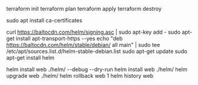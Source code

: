 terraform init
terraform plan
terraform apply
terraform destroy

 sudo apt install ca-certificates

curl https://baltocdn.com/helm/signing.asc | sudo apt-key add -
sudo apt-get install apt-transport-https --yes
echo "deb https://baltocdn.com/helm/stable/debian/ all main" | sudo tee /etc/apt/sources.list.d/helm-stable-debian.list
sudo apt-get update
sudo apt-get install helm

helm install web ./helm/ --debug --dry-run 
helm install web ./helm/
helm upgrade web ./helm/
helm rollback web 1
helm history web
